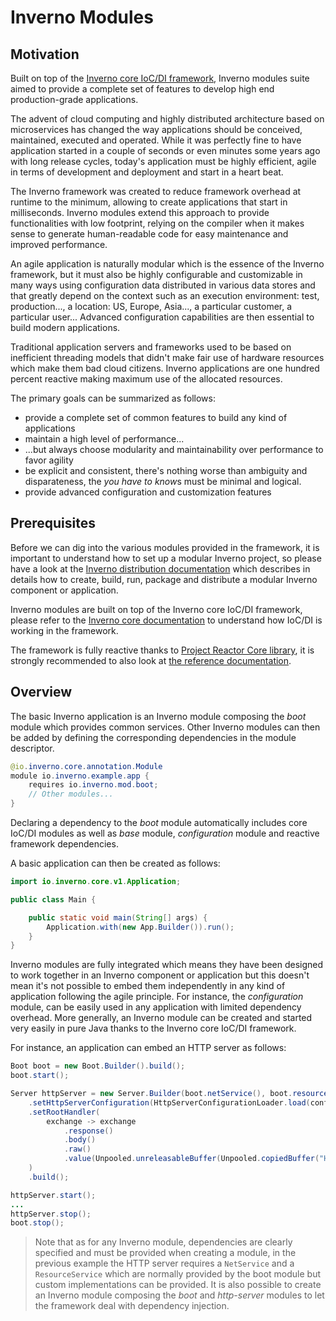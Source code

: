 [inverno-core-root]: https://github.com/inverno-io/inverno-core
[inverno-core-root-doc]: https://github.com/inverno-io/inverno-core/tree/master/doc/reference-guide.md
[inverno-dist-root]: https://github.com/inverno-io/inverno-dist
[inverno-tools-root]: https://github.com/inverno-io/inverno-tools

[inverno-javadoc]: https://inverno.io/docs/release/api/index.html
[cprops-grammar]: https://github.com/inverno-io/inverno-mods/tree/master/inverno-configuration/src/main/javacc/configuration_properties.jj
[template-benchmark]: https://github.com/jkuhn1/template-benchmark

[project-reactor-io]: https://projectreactor.io/
[project-reactor-io-doc]: https://projectreactor.io/docs/core/release/reference/
[media-type]: https://en.wikipedia.org/wiki/Media_type
[jdk-files-probeContentType]: https://docs.oracle.com/javase/9/docs/api/java/nio/file/Files.html#probeContentType-java.nio.file.Path-
[jdk-executors-newCachedThreadPool]: https://docs.oracle.com/javase/9/docs/api/java/util/concurrent/Executors.html#newCachedThreadPool--
[jdk-providers]: https://docs.oracle.com/en/java/javase/11/security/oracle-providers.html
[ndjson]: http://ndjson.org/
[javacc]: https://javacc.github.io/javacc/
[redis]: https://redis.io/
[netty]: https://netty.io/
[form-urlencoded]: https://url.spec.whatwg.org/#application/x-www-form-urlencoded
[epoll]: https://en.wikipedia.org/wiki/Epoll
[kqueue]: https://en.wikipedia.org/wiki/Kqueue
[webjars]: https://www.webjars.org/
[open-api]: https://www.openapis.org/
[swagger-ui]: https://swagger.io/tools/swagger-ui/
[yaml]: https://en.wikipedia.org/wiki/YAML
[zero-copy]: https://en.wikipedia.org/wiki/Zero-copy
[server-sent-events]: https://www.w3.org/TR/eventsource/
[chunked-transfer-encoding]: https://en.wikipedia.org/wiki/Chunked_transfer_encoding
[xslt]: https://en.wikipedia.org/wiki/XSLT
[erlang]: https://en.wikipedia.org/wiki/Erlang_(programming_language)
[vertx-sql-client]: https://github.com/eclipse-vertx/vertx-sql-client
[vertx-database-doc]: https://vertx.io/docs/#databases

[rfc-3986]: https://tools.ietf.org/html/rfc3986
[rfc-7231-5.1.1.5]: https://tools.ietf.org/html/rfc7231#section-5.1.1.5
[rfc-7231-5.3]: https://tools.ietf.org/html/rfc7231#section-5.3
[rfc-7231-5.3.1]: https://tools.ietf.org/html/rfc7231#section-5.3.1
[rfc-7231-5.3.2]: https://tools.ietf.org/html/rfc7231#section-5.3.2
[rfc-7231-5.3.5]: https://tools.ietf.org/html/rfc7231#section-5.3.5
[rfc-7231-7.1.2]: https://tools.ietf.org/html/rfc7231#section-7.1.2
[rfc-6265-4.1]: https://tools.ietf.org/html/rfc6265#section-4.1
[rfc-6265-4.2]: https://tools.ietf.org/html/rfc6265#section-4.2
[rfc-6266]: https://tools.ietf.org/html/rfc6266
[rfc-7540-8.1.2.4]: https://tools.ietf.org/html/rfc7540#section-8.1.2.4
[rfc-7578]: https://tools.ietf.org/html/rfc7578

# Inverno Modules

## Motivation

Built on top of the [Inverno core IoC/DI framework][inverno-core-root], Inverno modules suite aimed to provide a complete set of features to develop high end production-grade applications.

The advent of cloud computing and highly distributed architecture based on microservices has changed the way applications should be conceived, maintained, executed and operated. While it was perfectly fine to have application started in a couple of seconds or even minutes some years ago with long release cycles, today's application must be highly efficient, agile in terms of development and deployment and start in a heart beat.

The Inverno framework was created to reduce framework overhead at runtime to the minimum, allowing to create applications that start in milliseconds. Inverno modules extend this approach to provide functionalities with low footprint, relying on the compiler when it makes sense to generate human-readable code for easy maintenance and improved performance.

An agile application is naturally modular which is the essence of the Inverno framework, but it must also be highly configurable and customizable in many ways using configuration data distributed in various data stores and that greatly depend on the context such as an execution environment: test, production..., a location: US, Europe, Asia..., a particular customer, a particular user... Advanced configuration capabilities are then essential to build modern applications.

Traditional application servers and frameworks used to be based on inefficient threading models that didn't make fair use of hardware resources which make them bad cloud citizens. Inverno applications are one hundred percent reactive making maximum use of the allocated resources.

The primary goals can be summarized as follows:

- provide a complete set of common features to build any kind of applications
- maintain a high level of performance...
- ...but always choose modularity and maintainability over performance to favor agility
- be explicit and consistent, there's nothing worse than ambiguity and disparateness, the *you have to know*s must be minimal and logical.
- provide advanced configuration and customization features

## Prerequisites

Before we can dig into the various modules provided in the framework, it is important to understand how to set up a modular Inverno project, so please have a look at the [Inverno distribution documentation][inverno-dist-root] which describes in details how to create, build, run, package and distribute a modular Inverno component or application.

Inverno modules are built on top of the Inverno core IoC/DI framework, please refer to the [Inverno core documentation][inverno-core-root-doc] to understand how IoC/DI is working in the framework.

The framework is fully reactive thanks to [Project Reactor Core library][project-reactor-io], it is strongly recommended to also look at [the reference documentation][project-reactor-io-doc].

## Overview 

The basic Inverno application is an Inverno module composing the *boot* module which provides common services. Other Inverno modules can then be added by defining the corresponding dependencies in the module descriptor.

```java
@io.inverno.core.annotation.Module
module io.inverno.example.app {
    requires io.inverno.mod.boot;
    // Other modules...
}
```

Declaring a dependency to the *boot* module automatically includes core IoC/DI modules as well as *base* module, *configuration* module and reactive framework dependencies.

A basic application can then be created as follows:

```java
import io.inverno.core.v1.Application;

public class Main {

    public static void main(String[] args) {
        Application.with(new App.Builder()).run();
    }
}
```

Inverno modules are fully integrated which means they have been designed to work together in an Inverno component or application but this doesn't mean it's not possible to embed them independently in any kind of application following the agile principle. For instance, the *configuration* module, can be easily used in any application with limited dependency overhead. More generally, an Inverno module can be created and started very easily in pure Java thanks to the Inverno core IoC/DI framework. 

For instance, an application can embed an HTTP server as follows:

```java
Boot boot = new Boot.Builder().build();
boot.start();

Server httpServer = new Server.Builder(boot.netService(), boot.resourceService())
    .setHttpServerConfiguration(HttpServerConfigurationLoader.load(conf -> conf.server_port(8080)))
    .setRootHandler(
        exchange -> exchange
            .response()
            .body()
            .raw()
            .value(Unpooled.unreleasableBuffer(Unpooled.copiedBuffer("Hello, world!", Charsets.DEFAULT)))
    )
    .build();

httpServer.start();
...
httpServer.stop();
boot.stop();
```

> Note that as for any Inverno module, dependencies are clearly specified and must be provided when creating a module, in the previous example the HTTP server requires a `NetService` and a `ResourceService` which are normally provided by the boot module but custom implementations can be provided. It is also possible to create an Inverno module composing the *boot* and *http-server* modules to let the framework deal with dependency injection.
